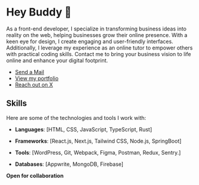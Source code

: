 # Hey Buddy 👋

As a front-end developer, I specialize in transforming business ideas into reality on the web, helping businesses grow their online presence. With a keen eye for design, I create engaging and user-friendly interfaces. Additionally, I leverage my experience as an online tutor to empower others with practical coding skills. Contact me to bring your business vision to life online and enhance your digital footprint.

- [Send a Mail](mailto:dannydotdev@gmail.com)
- [View my portfolio](https://danieltriedcoding.vercel.app)
- [Reach out on X](https://x.com/FrontendDaniel)



## Skills
Here are some of the technologies and tools I work with:

  - **Languages**: [HTML, CSS, JavaScript, TypeScript, Rust]
  
- **Frameworks**: [React.js, Next.js, Tailwind CSS, Node.js, SpringBoot]
  
- **Tools**: [WordPress, Git, Webpack, Figma, Postman, Redux, Sentry.]
  
- **Databases**: [Appwrite, MongoDB, Firebase]

**Open for collaboration**






